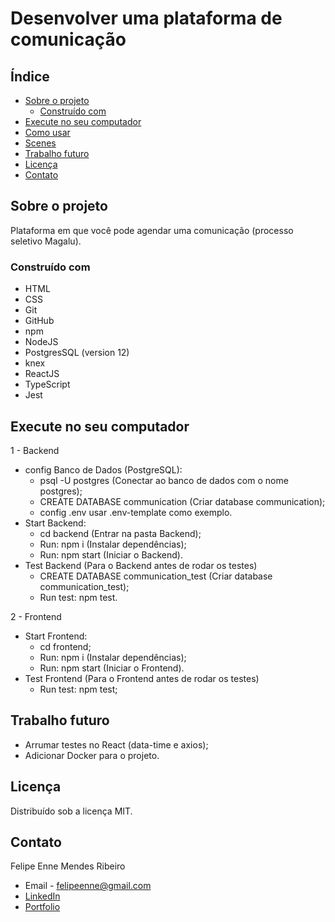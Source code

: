 # Desenvolver uma plataforma de comunicação

<!-- TABLE OF CONTENTS -->

## Índice
* [Sobre o projeto](#sobre-o-projeto)
  * [Construído com](#construído-com)
* [Execute no seu computador](#execute-no-seu-computador)
* [Como usar](#como-usar)
* [Scenes](#scenes)
* [Trabalho futuro](#trabalho-futuro)
* [Licença](#licença)
* [Contato](#contato)

<!-- ABOUT THE PROJECT -->
## Sobre o projeto

Plataforma em que você pode agendar uma comunicação (processo seletivo Magalu).

### Construído com
* HTML
* CSS
* Git
* GitHub
* npm
* NodeJS
* PostgresSQL (version 12)
* knex 
* ReactJS
* TypeScript
* Jest

## Execute no seu computador

1 - Backend
* config Banco de Dados (PostgreSQL):
  * psql -U postgres (Conectar ao banco de dados com o nome postgres);
  * CREATE DATABASE communication (Criar database communication);
  * config .env usar .env-template como exemplo.
* Start Backend:
  * cd backend (Entrar na pasta Backend);
  * Run: npm i (Instalar dependências);
  * Run: npm start (Iniciar o Backend).
* Test Backend (Para o Backend antes de rodar os testes)
  * CREATE DATABASE communication_test (Criar database communication_test);
  * Run test: npm test.

2 - Frontend
* Start Frontend:
  * cd frontend;
  * Run: npm i (Instalar dependências);
  * Run: npm start (Iniciar o Frontend).
* Test Frontend (Para o Frontend antes de rodar os testes)
  * Run test: npm test;


## Trabalho futuro

* Arrumar testes no React (data-time e axios);
* Adicionar Docker para o projeto.

## Licença

Distribuído sob a licença MIT.

<!-- Contato -->
## Contato
Felipe Enne Mendes Ribeiro
* Email - felipeenne@gmail.com
* <a href="https://www.linkedin.com/in/felipe-enne/" target="_blank">LinkedIn</a>
* <a href="https://felipeenne.com/" target="_blank">Portfolio</a>